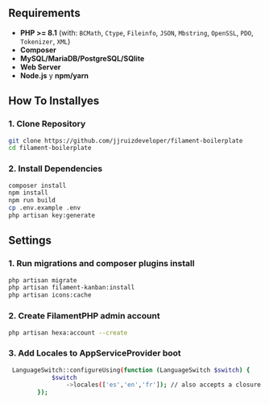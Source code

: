 ## Requirements

- **PHP >= 8.1** (with: `BCMath`, `Ctype`, `Fileinfo`, `JSON`, `Mbstring`, `OpenSSL`, `PDO`, `Tokenizer`, `XML`)
- **Composer**
- **MySQL/MariaDB/PostgreSQL/SQlite**
- **Web Server**
- **Node.js** y **npm/yarn**

## How To Installyes

### 1. Clone Repository


```bash
git clone https://github.com/jjruizdeveloper/filament-boilerplate
cd filament-boilerplate

```

### 2. Install Dependencies

```bash
composer install
npm install
npm run build
cp .env.example .env
php artisan key:generate
```

## Settings

### 1. Run migrations and composer plugins install
```bash
php artisan migrate
php artisan filament-kanban:install
php artisan icons:cache
```

### 2. Create FilamentPHP admin account
```bash
php artisan hexa:account --create
```

### 3. Add Locales to AppServiceProvider boot
```bash
 LanguageSwitch::configureUsing(function (LanguageSwitch $switch) {
            $switch
                ->locales(['es','en','fr']); // also accepts a closure
        });
```